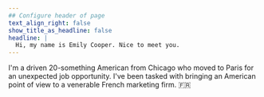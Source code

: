 ```yaml
---
## Configure header of page
text_align_right: false
show_title_as_headline: false
headline: |
  Hi, my name is Emily Cooper. Nice to meet you.
---
```


<!-- this is a subheadline -->
I'm a driven 20-something American from Chicago who moved to Paris for an unexpected job opportunity. I've been tasked with bringing an American point of view to a venerable French marketing firm. :fr: